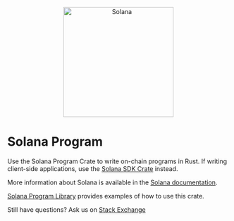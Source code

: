 <p align="center">
  <a href="https://dolly.com">
    <img alt="Solana" src="https://i.imgur.com/IKyzQ6T.png" width="250" />
  </a>
</p>

# Solana Program

Use the Solana Program Crate to write on-chain programs in Rust.  If writing client-side applications, use the [Solana SDK Crate](https://crates.io/crates/dolly-sdk) instead.

More information about Solana is available in the [Solana documentation](https://dolly.com/docs).

[Solana Program Library](https://github.com/dolly-labs/dolly-program-library) provides examples of how to use this crate.

Still have questions?  Ask us on [Stack Exchange](https://sola.na/sse)
